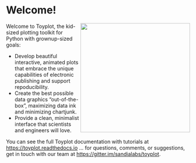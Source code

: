 # Welcome!

<img src="artwork/toyplot.png" width="300" style="float:right"/>

Welcome to Toyplot, the kid-sized plotting toolkit for Python with grownup-sized goals:

* Develop beautiful interactive, animated plots that embrace the unique capabilities of electronic publishing and support repoducibility.
* Create the best possible data graphics “out-of-the-box”, maximizing data ink and minimizing chartjunk.
* Provide a clean, minimalist interface that scientists and engineers will love.

You can see the full Toyplot documentation with tutorials at
https://toyplot.readthedocs.io ... for questions, comments, or suggestions, get
in touch with our team at https://gitter.im/sandialabs/toyplot.

